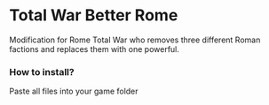 # Total War Better Rome

Modification for Rome Total War who removes three different Roman factions and replaces them with one powerful.

### How to install?

Paste all files into your game folder
